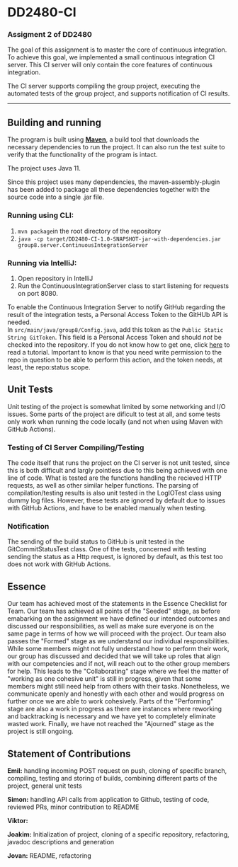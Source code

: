 # DD2480-CI
### Assigment 2 of DD2480
The goal of this assignment is to master the core of continuous integration. To achieve this goal, we implemented a small continuous integration CI server. This CI server will only contain the core features of continuous integration. 

The CI server supports compiling the group project, executing the automated tests of the group project, and supports notification of CI results.

---------
## Building and running
The program is built using [**Maven**](https://maven.apache.org), a build tool
that downloads the necessary dependencies to run the project. It can also run the test suite to verify that
the functionality of the program is intact.

The project uses Java 11.

Since this project uses many dependencies, the maven-assembly-plugin has been added to package
all these dependencies together with the source code into a single .jar file.

### Running using CLI:
1. `mvn package`in the root directory of the repository
2. `java -cp target/DD2480-CI-1.0-SNAPSHOT-jar-with-dependencies.jar group8.server.ContinuousIntegrationServer`

### Running via IntelliJ:
1. Open repository in IntelliJ
2. Run the ContinuousIntegrationServer class to start listening for requests on port 8080.


To enable the Continuous Integration Server to notify GitHub regarding the result of the integration tests, a
Personal Access Token to the GitHUb API is needed.  
In `src/main/java/group8/Config.java`, add this token as the `Public Static String GitToken`. 
This field is a Personal Access Token and should _not_ be checked into the repository. If you do not know how to get one, click 
[here](https://docs.github.com/en/authentication/keeping-your-account-and-data-secure/creating-a-personal-access-token) 
to read a tutorial. Important to know is that you need write permission to the repo in question to be able to perform this action,
and the token needs, at least, the repo:status scope. 

## Unit Tests
Unit testing of the project is somewhat limited by some networking and I/O issues. Some parts of the project are dificult to test at all, and some tests only work when running the code locally (and not when using Maven with GitHub Actions).

### Testing of CI Server Compiling/Testing
The code itself that runs the project on the CI server is not unit tested, since this is both difficult and largly pointless due to this being achieved with one line of code. What is tested are the functions handling the recieved HTTP requests, as well as other similar helper functions. The parsing of compilation/testing results is also unit tested in the LogIOTest class using dummy log files. However, these tests are ignored by default due to issues with GitHub Actions, and have to be enabled manually when testing. 

### Notification
The sending of the build status to GitHub is unit tested in the GitCommitStatusTest class. One of the tests, concerned with testing sending the status as a Http request, is ignored by default, as this test too does not work with GitHub Actions. 

## Essence
Our team has achieved most of the statements in the Essence Checklist for Team. Our team has achieved all points of the "Seeded" stage, as before emabarking on the assignment we have defined our intended outcomes and discussed our responsibilities, as well as make sure everyone is on the same page in terms of how we will proceed with the project. Our team also passes the "Formed" stage as we understand our individual responsibilities. While some members might not fully understand how to perform their work, our group has discussed and decided that we will take up roles that align with our competencies and if not, will reach out to the other group members for help. This leads to the "Collaborating" stage where we feel the matter of "working as one cohesive unit" is still in progress, given that some members might still need help from others with their tasks. Nonetheless, we communicate openly and honestly with each other and would progress on further once we are able to work cohesively. Parts of the "Performing" stage are also a work in progress as there are instances where reworking and backtracking is necessary and we have yet to completely eliminate wasted work. Finally, we have not reached the "Ajourned" stage as the project is still ongoing.  

## Statement of Contributions
**Emil:** handling incoming POST request on push, cloning of specific branch, compiling, testing and storing of builds, combining different parts of the project, general unit tests

**Simon:** handling API calls from application to Github, testing of code, reviewed PRs, minor contribution to README

**Viktor:** 

**Joakim:** Initialization of project, cloning of a specific repository, refactoring, javadoc descriptions and generation 

**Jovan:** README, refactoring
